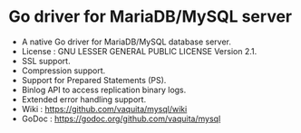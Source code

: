 Go driver for MariaDB/MySQL server
=======

* A native Go driver for MariaDB/MySQL database server.
* License : GNU LESSER GENERAL PUBLIC LICENSE Version 2.1.
* SSL support.
* Compression support.
* Support for Prepared Statements (PS).
* Binlog API to access replication binary logs.
* Extended error handling support.
* Wiki : https://github.com/vaquita/mysql/wiki
* GoDoc : https://godoc.org/github.com/vaquita/mysql

